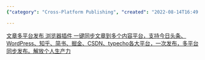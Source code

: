 ```yaml
---
{"category": "Cross-Platform Publishing", "created": "2022-08-14T16:49:02.991Z", "date": "2022-08-14 16:49:02", "description": "Discover how to automatically post your content on various platforms like Toutiao, WordPress, Zhihu, Jiathisay, Juejin, CSDN, and Typecho with just one click. Boost your personal productivity by syncing effortlessly across multiple content platforms.", "modified": "2022-08-18T07:48:16.618Z", "tags": ["auto post", "auto publishing", "bot", "media manage", "pyjom", "stub"], "title": "自动内容发布 多平台发布 管理多个自媒体平台 Automatic Content Posting In Multiple Platforms"}

---
```


[文章多平台发布 浏览器插件 一键同步文章到多个内容平台，支持今日头条、WordPress、知乎、简书、掘金、CSDN、typecho各大平台，一次发布，多平台同步发布。解放个人生产力](https://github.com/wechatsync/Wechatsync)

